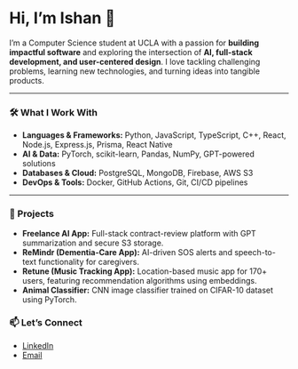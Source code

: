 # Hi, I’m Ishan 👋

I’m a Computer Science student at UCLA with a passion for **building impactful software** and exploring the intersection of **AI, full-stack development, and user-centered design**. I love tackling challenging problems, learning new technologies, and turning ideas into tangible products.

---

### 🛠️ What I Work With
- **Languages & Frameworks:** Python, JavaScript, TypeScript, C++, React, Node.js, Express.js, Prisma, React Native  
- **AI & Data:** PyTorch, scikit-learn, Pandas, NumPy, GPT-powered solutions  
- **Databases & Cloud:** PostgreSQL, MongoDB, Firebase, AWS S3  
- **DevOps & Tools:** Docker, GitHub Actions, Git, CI/CD pipelines  

---

### 🚀 Projects
- **Freelance AI App:** Full-stack contract-review platform with GPT summarization and secure S3 storage.  
- **ReMindr (Dementia-Care App):** AI-driven SOS alerts and speech-to-text functionality for caregivers.  
- **Retune (Music Tracking App):** Location-based music app for 170+ users, featuring recommendation algorithms using embeddings.  
- **Animal Classifier:** CNN image classifier trained on CIFAR-10 dataset using PyTorch.

### 📫 Let’s Connect
- [LinkedIn](https://www.linkedin.com/in/ishanroyyuru)  
- [Email](mailto:ishanroyyuru@gmail.com)  
